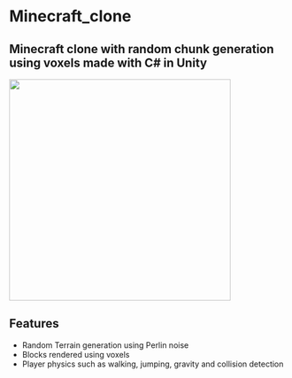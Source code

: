 # Minecraft_clone
## Minecraft clone with random chunk generation using voxels made with C# in Unity

<img src="https://user-images.githubusercontent.com/66329929/211091892-01b12bf0-70bf-4bb2-bafc-2fa4f169afc2.JPG" width="400" />

## Features
- Random Terrain generation using Perlin noise
- Blocks rendered using voxels
- Player physics such as walking, jumping, gravity and collision detection
